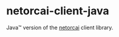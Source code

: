 netorcai-client-java
====================
Java™ version of the [netorcai] client library.

[netorcai]: https://github.com/netorcai/
